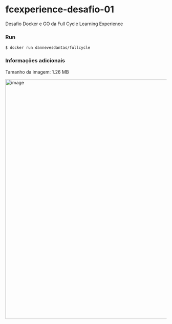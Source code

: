 # fcexperience-desafio-01
Desafio Docker e GO da Full Cycle Learning Experience

### Run

```
$ docker run dannevesdantas/fullcycle
```

### Informações adicionais

Tamanho da imagem: 1.26 MB

<img width="746" alt="image" src="https://user-images.githubusercontent.com/5115895/233258859-6a211a10-0ea8-437a-80d5-c80b317713ba.png">
